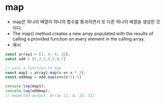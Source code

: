# map
- map은 하나의 배열이 하나의 함수를 통과하면서 또 다른 하나의 배열을 생성한 것이다.
- The map() method creates a new array populated with the results of calling a provided function on every element in the calling array.
- 예시
```js
const array1 = [1, 4, 9, 16];
const odd = [1,2,3,4,5,6,7]

// pass a function to map
const map1 = array1.map(x => x * 2);
const oddmap = odd.map(x=>(x*2)-1)

console.log(map1);
console.log(oddmap);
// expected output: Array [2, 8, 18, 32]
```


